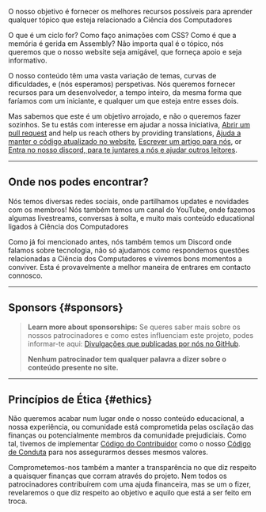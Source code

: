 <p><span class="text-style-headline-2">O nosso objetivo é fornecer os melhores recursos possíveis para aprender qualquer tópico que esteja relacionado a Ciência dos Computadores</span></p>

O que é um ciclo for? Como faço animações com CSS? Como é que a memória é gerida em Assembly? Não importa qual é o tópico, nós queremos que o nosso website seja amigável, que forneça apoio e seja informativo.

O nosso conteúdo têm uma vasta variação de temas, curvas de dificuldades, e (nós esperamos) perspetivas. Nós queremos fornecer recursos para um desenvolvedor, a tempo inteiro, da mesma forma que faríamos com um iniciante, e qualquer um que esteja entre esses dois.

Mas sabemos que este é um objetivo arrojado, e não o queremos fazer sozinhos. Se tu estás com interesse em ajudar a nossa iniciativa, [Abrir um pull request](https://github.com/unicorn-utterances/unicorn-utterances/pulls) and help us reach others by providing translations, [Ajuda a manter o código atualizado no website](https://github.com/unicorn-utterances/unicorn-utterances/issues?q=is%3Aopen+is%3Aissue+label%3A%22good+first+issue%22), [Escrever um artigo para nós](https://github.com/unicorn-utterances/unicorn-utterances#blog-posts), or [Entra no nosso discord, para te juntares a nós e ajudar outros leitores](https://discord.gg/FMcvc6T).

---

## Onde nos podes encontrar?

Nós temos diversas redes sociais, onde partilhamos updates e novidades com os membros! Nós também temos um canal do YouTube, onde fazemos algumas livestreams, conversas à solta, e muito mais conteúdo educational ligados à Ciência dos Computadores

Como já foi mencionado antes, nós também temos um Discord onde falamos sobre tecnologia, não só ajudamos como respondemos questões relacionadas a Ciência dos Computadores e vivemos bons momentos a conviver. Esta é provavelmente a melhor maneira de entrares em contacto connosco.

<!-- split -->

---

## Sponsors {#sponsors}

<!-- split -->

> **Learn more about sponsorships:**
> Se queres saber mais sobre os nossos patrocinadores e como estes influenciam este projeto, podes informar-te aqui: [Divulgações que publicadas por nós no GitHub](https://github.com/unicorn-utterances/unicorn-utterances/issues?q=is%3Aissue+label%3Adisclosure+is%3Aclosed).
>
> **Nenhum patrocinador tem qualquer palavra a dizer sobre o conteúdo presente no site.**

---

## Princípios de Ética {#ethics}

Não queremos acabar num lugar onde o nosso conteúdo educacional, a nossa experiência,
ou comunidade está comprometida pelas oscilação das finanças ou potencialmente
membros da comunidade prejudiciais. Como tal, tivemos de implementar
[Código do Contribuidor](https://www.contributor-covenant.org/)
como o nosso [Código de Conduta](https://github.com/unicorn-utterances/unicorn-utterances/blob/master/CODE_OF_CONDUCT.md) para nos
assegurarmos desses mesmos valores.

Comprometemos-nos também a manter a transparência no que diz respeito a quaisquer finanças que corram
através do projeto. Nem todos os patrocinadores contribuírem com uma ajuda financeira,
mas se um o fizer, revelaremos o que diz respeito ao objetivo e aquilo que está a ser feito em troca.
